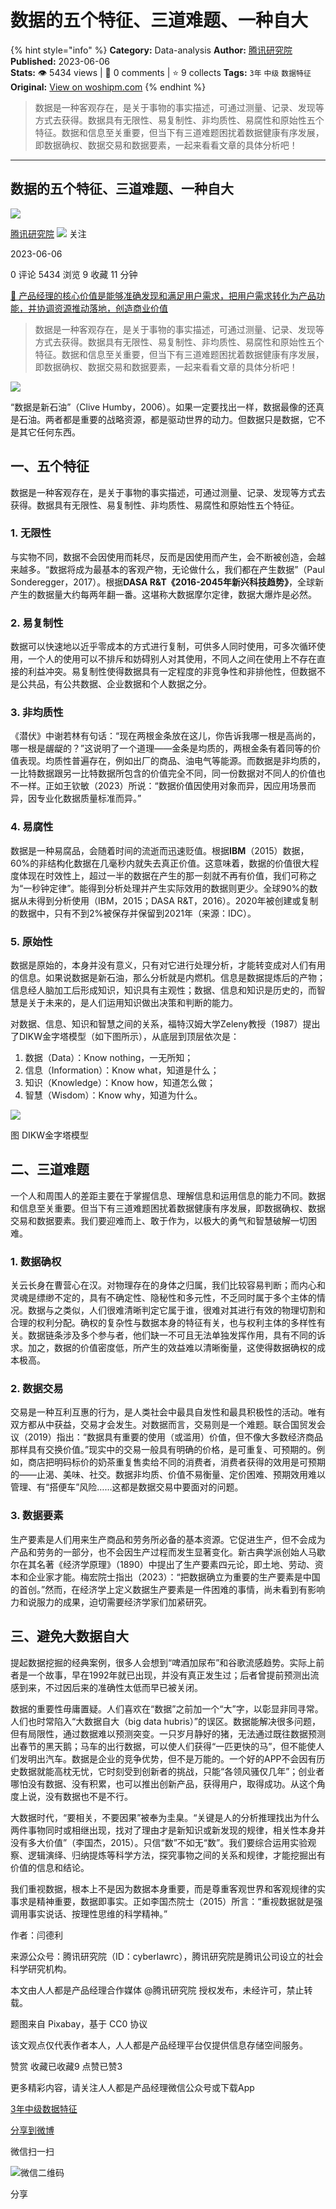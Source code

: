 # 数据的五个特征、三道难题、一种自大
{% hint style="info" %}
**Category:** Data-analysis
**Author:** [腾讯研究院](https://www.woshipm.com/u/757351)
**Published:** 2023-06-06  
**Stats:** 👁️ 5434 views | 💬 0 comments | ⭐ 9 collects
**Tags:** `3年` `中级` `数据特征`
**Original:** [View on woshipm.com](https://www.woshipm.com/data-analysis/5842146.html)
{% endhint %}
> 数据是一种客观存在，是关于事物的事实描述，可通过测量、记录、发现等方式去获得。数据具有无限性、易复制性、非均质性、易腐性和原始性五个特征。数据和信息至关重要，但当下有三道难题困扰着数据健康有序发展，即数据确权、数据交易和数据要素，一起来看看文章的具体分析吧！

---

## 数据的五个特征、三道难题、一种自大

[![](https://image.woshipm.com/wp-files/2018/09/DYbfW4923k2EK5VH2paQ.jpeg!/both/72x72)](https://www.woshipm.com/u/757351)

[腾讯研究院](https://www.woshipm.com/u/757351) ![](https://static.woshipm.com/tag/1122_1@2x.png) 关注

2023-06-06

0 评论 5434 浏览 9 收藏 11 分钟

[🔗 产品经理的核心价值是能够准确发现和满足用户需求，把用户需求转化为产品功能，并协调资源推动落地，创造商业价值](https://ke.qidianla.com/courses/90pm)

> 数据是一种客观存在，是关于事物的事实描述，可通过测量、记录、发现等方式去获得。数据具有无限性、易复制性、非均质性、易腐性和原始性五个特征。数据和信息至关重要，但当下有三道难题困扰着数据健康有序发展，即数据确权、数据交易和数据要素，一起来看看文章的具体分析吧！

![](https://image.yunyingpai.com/wp/2023/06/Zxs7sHKpIz5R0nsdGD63.jpg)

“数据是新石油”（Clive Humby，2006）。如果一定要找出一样，数据最像的还真是石油。两者都是重要的战略资源，都是驱动世界的动力。但数据只是数据，它不是其它任何东西。

## 一、五个特征

数据是一种客观存在，是关于事物的事实描述，可通过测量、记录、发现等方式去获得。数据具有无限性、易复制性、非均质性、易腐性和原始性五个特征。

### 1\. 无限性

与实物不同，数据不会因使用而耗尽，反而是因使用而产生，会不断被创造，会越来越多。“数据将成为最基本的客观产物，无论做什么，我们都在产生数据”（Paul Sonderegger，2017）。根据**DASA R&T《2016-2045年新兴科技趋势》**，全球新产生的数据量大约每两年翻一番。这堪称大数据摩尔定律，数据大爆炸是必然。

### 2\. 易复制性

数据可以快速地以近乎零成本的方式进行复制，可供多人同时使用，可多次循环使用，一个人的使用可以不排斥和妨碍别人对其使用，不同人之间在使用上不存在直接的利益冲突。易复制性使得数据具有一定程度的非竞争性和非排他性，但数据不是公共品，有公共数据、企业数据和个人数据之分。

### 3\. 非均质性

《潜伏》中谢若林有句话：“现在两根金条放在这儿，你告诉我哪一根是高尚的，哪一根是龌龊的？”这说明了一个道理——金条是均质的，两根金条有着同等的价值表现。均质性普遍存在，例如出厂的商品、油电气等能源。而数据是非均质的，一比特数据跟另一比特数据所包含的价值完全不同，同一份数据对不同人的价值也不一样。正如王钦敏（2023）所说：“数据价值因使用对象而异，因应用场景而异，因专业化数据质量标准而异。”

### 4\. 易腐性

数据是一种易腐品，会随着时间的流逝而迅速贬值。根据**IBM**（2015）数据，60%的非结构化数据在几毫秒内就失去真正价值。这意味着，数据的价值很大程度体现在时效性上，超过一半的数据在产生的那一刻就不再有价值，我们可称之为“一秒钟定律”。能得到分析处理并产生实际效用的数据则更少。全球90%的数据从未得到分析使用（IBM，2015；DASA R&T，2016）。2020年被创建或复制的数据中，只有不到2%被保存并保留到2021年（来源：IDC）。

### 5\. 原始性

数据是原始的，本身并没有意义，只有对它进行处理分析，才能转变成对人们有用的信息。如果说数据是新石油，那么分析就是内燃机。信息是数据提炼后的产物；信息经人脑加工后形成知识，知识具有主观性；数据、信息和知识是历史的，而智慧是关于未来的，是人们运用知识做出决策和判断的能力。

对数据、信息、知识和智慧之间的关系，福特汉姆大学Zeleny教授（1987）提出了DIKW金字塔模型（如下图所示），从底层到顶层依次是：

1.  数据（Data）：Know nothing，一无所知；
2.  信息（Information）：Know what，知道是什么；
3.  知识（Knowledge）：Know how，知道怎么做；
4.  智慧（Wisdom）：Know why，知道为什么。

![](https://image.yunyingpai.com/wp/2023/06/cANj1EXpW4brvMlJMxxr.png)

图 DIKW金字塔模型

## 二、三道难题

一个人和周围人的差距主要在于掌握信息、理解信息和运用信息的能力不同。数据和信息至关重要。但当下有三道难题困扰着数据健康有序发展，即数据确权、数据交易和数据要素。我们要迎难而上、敢于作为，以极大的勇气和智慧破解一切困难。

### 1\. 数据确权

关云长身在曹营心在汉。对物理存在的身体之归属，我们比较容易判断；而内心和灵魂是缥缈不定的，具有不确定性、隐秘性和多元性，不乏同时属于多个主体的情况。数据与之类似，人们很难清晰判定它属于谁，很难对其进行有效的物理切割和合理的权利分配。确权的复杂性与数据本身的特征有关，也与权利主体的多样性有关。数据链条涉及多个参与者，他们缺一不可且无法单独发挥作用，具有不同的诉求。加之，数据的价值密度低，所产生的效益难以清晰衡量，这使得数据确权的成本极高。

### 2\. 数据交易

交易是一种互利互惠的行为，是人类社会中最具自发性和最具积极性的活动。唯有双方都从中获益，交易才会发生。对数据而言，交易则是一个难题。联合国贸发会议（2019）指出：“数据具有重要的使用（或滥用）价值，但不像大多数经济商品那样具有交换价值。”现实中的交易一般具有明确的价格，是可重复、可预期的。例如，商店把明码标价的奶茶重复售卖给不同的消费者，消费者获得的效用是可预期的——止渴、美味、社交。数据非均质、价值不易衡量、定价困难、预期效用难以管理、有“搭便车”风险……这都是数据交易中要面对的问题。

### 3\. 数据要素

生产要素是人们用来生产商品和劳务所必备的基本资源。它促进生产，但不会成为产品和劳务的一部分，也不会因生产过程而发生显著变化。新古典学派创始人马歇尔在其名著《经济学原理》（1890）中提出了生产要素四元论，即土地、劳动、资本和企业家才能。梅宏院士指出（2023）：“把数据确立为重要的生产要素是中国的首创。”然而，在经济学上定义数据生产要素是一件困难的事情，尚未看到有影响力和说服力的成果，迫切需要经济学家们加紧研究。

## 三、避免大数据自大

提起数据挖掘的经典案例，很多人会想到“啤酒加尿布”和谷歌流感趋势。实际上前者是一个故事，早在1992年就已出现，并没有真正发生过；后者曾提前预测出流感到来，不过因后来的准确性太低而早已被关闭。

数据的重要性毋庸置疑。人们喜欢在“数据”之前加一个“大”字，以彰显非同寻常。人们也时常陷入“大数据自大（big data hubris）”的误区。数据能解决很多问题，但有局限性，通过数据难以预测突变。一只岁月静好的猪，无法通过既往数据预测出春节的黑天鹅；马车的出行数据，可以使人们获得“一匹更快的马”，但不能使人们发明出汽车。数据是企业的竞争优势，但不是万能的。一个好的APP不会因有历史数据就能高枕无忧，它时刻受到创新者的挑战，只能“各领风骚仅几年”；创业者哪怕没有数据、没有积累，也可以推出创新产品，获得用户，取得成功。从这个角度上说，没有数据也不是不行。

大数据时代，“要相关，不要因果”被奉为圭臬。“关键是人的分析推理找出为什么两件事物同时或相继出现，找对了理由才是新知识或新发现的规律，相关性本身并没有多大价值”（李国杰，2015）。只信“数”不如无“数”。我们要综合运用实验观察、逻辑演绎、归纳提炼等科学方法，探究事物之间的关系和规律，才能挖掘出有价值的信息和结论。

我们重视数据，根本上不是因为数据本身重要，而是尊重客观世界和客观规律的实事求是精神重要，数据即事实。正如李国杰院士（2015）所言：“重视数据就是强调用事实说话、按理性思维的科学精神。”

作者：闫德利

来源公众号：腾讯研究院（ID：cyberlawrc），腾讯研究院是腾讯公司设立的社会科学研究机构。

本文由人人都是产品经理合作媒体 @腾讯研究院 授权发布，未经许可，禁止转载。

题图来自 Pixabay，基于 CC0 协议

该文观点仅代表作者本人，人人都是产品经理平台仅提供信息存储空间服务。

赞赏 收藏已收藏9 点赞已赞3

更多精彩内容，请关注人人都是产品经理微信公众号或下载App

[3年](https://www.woshipm.com/tag/3%e5%b9%b4)[中级](https://www.woshipm.com/tag/%e4%b8%ad%e7%ba%a7)[数据特征](https://www.woshipm.com/tag/%e6%95%b0%e6%8d%ae%e7%89%b9%e5%be%81)

[分享到微博](https://service.weibo.com/share/share.php?appkey=2775287854&title=数据的五个特征、三道难题、一种自大&url=https://www.woshipm.com/data-analysis/5842146.html&pic=https://image.yunyingpai.com/wp/2023/06/Zxs7sHKpIz5R0nsdGD63.jpg)

微信扫一扫

![微信二维码](https://api.pwmqr.com/qrcode/create/?url=https://www.woshipm.com/data-analysis/5842146.html)

分享